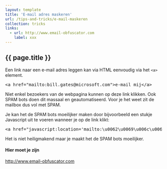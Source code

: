 ```yaml
---
layout: template
title: 'E-mail adres maskeren'
url: /tips-and-tricks/e-mail-maskeren
collection: tricks
links:
  - url: http://www.email-obfuscator.com
    label: xxx
---
```

 
## {{ page.title }}

Een link naar een e-mail adres leggen kan via HTML eenvoudig via het <code>&lt;a&gt;</code> element.

<pre data-enlighter-language="html">
&lt;a href=&quot;mailto:bill.gates@microsoft.com&quot;&gt;e-mail mij&lt;/a&gt;
</pre>

Niet enkel bezoekers van de webpagina kunnen op deze link klikken. Ook SPAM bots doen dit massaal en geautomatiseerd. Voor je het weet zit de mailbox dus vol met SPAM.

Je kan het de SPAM bots moeilijker maken door bijvoorbeeld een stukje Javascript uit te voeren wanneer je op de link klikt: 

<pre data-enlighter-language="html">
&lt;a href=&quot;javascript:location='mailto:\u0062\u0069\u006c\u006c\u002e\u0067\u0061\u0074\u0065\u0073\u0040\u006d\u0069\u0063\u0072\u006f\u0073\u006f\u0066\u0074\u002e\u0063\u006f\u006d';void 0">mail mij&lt;/a&gt;
</pre>

Het is niet heiligmakend maar je maakt het de SPAM bots moeilijker.

<div class="links">
    <h4>Hier moet je zijn</h4>
    <p>
        <a target="_blank" href="http://www.email-obfuscator.com">http://www.email-obfuscator.com</a>
    </p>
</div>